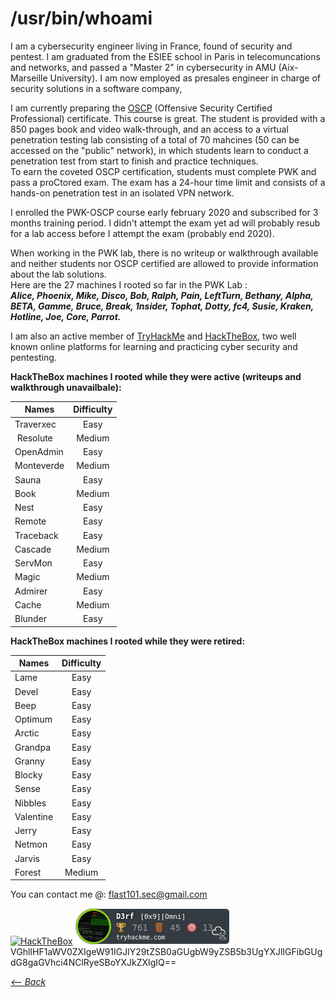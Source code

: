 # /usr/bin/whoami

I am a cybersecurity engineer living in France, found of security and pentest. I am graduated from the ESIEE school in Paris in telecomuncations and networks, and passed a "Master 2" in cybersecurity in AMU (Aix-Marseille University). I am now employed as presales engineer in charge of security solutions in a software company, 

I am currently preparing the [OSCP](https://www.offensive-security.com/pwk-oscp/) (Offensive Security Certified Professional) certificate. This course is great. The student is provided with a 850 pages book and video walk-through, and an access to a virtual penetration testing lab consisting of a total of 70 mahcines (50 can be accessed on the "public" network), in which students learn to conduct a penetration test from start to finish and practice techniques.    
To earn the coveted OSCP certification, students must complete PWK and pass a proCtored exam. The exam has a 24-hour time limit and consists of a hands-on penetration test in an isolated VPN network.

I enrolled the PWK-OSCP course early february 2020 and subscribed for 3 months training period. I didn't attempt the exam yet ad will probably resub for a lab access before I attempt the exam (probably end 2020).

When working in the PWK lab, there is no writeup or walkthrough available and neither students nor OSCP certified are allowed to provide information about the lab solutions.    
Here are the 27 machines I rooted so far in the PWK Lab :    
_**Alice, Phoenix, Mike, Disco, Bob, Ralph, Pain, LeftTurn, Bethany, Alpha, BETA, Gamme, Bruce, Break, 1nsider, Tophat, Dotty, fc4, Susie, Kraken, Hotline, Joe, Core, Parrot.**_

I am also an active member of [TryHackMe](https://tryhackme.com) and [HackTheBox](https://www.hackthebox.eu), two well known online platforms for learning and practicing cyber security and pentesting.

**HackTheBox machines I rooted while they were active (writeups and walkthrough unavailbale):**    

| Names        | Difficulty         |
| ------------- |:-------------:| 
| Traverxec      | Easy |
| Resolute| Medium |
| OpenAdmin | Easy |
|Monteverde|Medium|
|Sauna|Easy|
|Book|Medium|
|Nest|Easy|
|Remote|Easy|
|Traceback|Easy|
|Cascade|Medium|
|ServMon |Easy|
|Magic|Medium|
|Admirer|Easy|
|Cache|Medium|
|Blunder |Easy|



**HackTheBox machines I rooted while they were retired:**        


| Names        | Difficulty         |
| ------------- |:-------------:| 
|Lame|Easy|
|Devel|Easy|
|Beep|Easy|
|Optimum|Easy|
|Arctic|Easy|
|Grandpa|Easy|
|Granny|Easy|
|Blocky|Easy|
|Sense|Easy|
|Nibbles|Easy|
|Valentine|Easy|
|Jerry|Easy|
|Netmon|Easy|
|Jarvis|Easy|
|Forest|Medium|


You can contact me @: flast101.sec@gmail.com

[<img src="http://www.hackthebox.eu/badge/image/249498" alt="HackTheBox">](https://www.hackthebox.eu/profile/249498)
[![thm_badge](sig_thm_omni.png "thm_badge")](https://tryhackme.com/p/D3rf)   
VGhlIHF1aWV0ZXIgeW91IGJlY29tZSB0aGUgbW9yZSB5b3UgYXJlIGFibGUgdG8gaGVhci4NClRyeSBoYXJkZXIgIQ==

_[<-- Back](https://flast101.github.io)_
